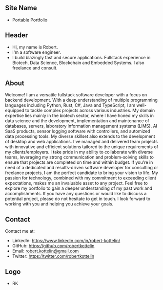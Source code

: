 ## Site Name
- Portable Portfolio

## Header
- Hi, my name is Robert. 
- I'm a software engineer.
- I build blazingly fast and secure applications. Fullstack experience in Biotech, Data Science, Blockchain and Embedded Systems. I also freelance and consult.

## About
Welcome! I am a versatile fullstack software developer with a focus on backend development. With a deep understanding of multiple programming languages including Python, Rust, C#, Java and TypeScript, I am well-equipped to tackle complex projects across various industries. My domain expertise lies mainly in the biotech sector, where I have honed my skills in data science and the development, implementation and maintenance of databases, servers, laboratory information management systems (LIMS), AI SaaS products, sensor logging software with controllers, and automized data processing tools. My diverse skillset also extends to the development of desktop and web applications. I've managed and delivered team projects with innovative and efficient solutions tailored to the unique requirements of my clients/employers. I take pride in my ability to collaborate with diverse teams, leveraging my strong communication and problem-solving skills to ensure that projects are completed on time and within budget. If you're in need of a dedicated and results-driven software developer for consulting or freelance projects, I am the perfect candidate to bring your vision to life. My passion for technology, combined with my commitment to exceeding client expectations, makes me an invaluable asset to any project. Feel free to explore my portfolio to gain a deeper understanding of my past work and accomplishments. If you have any questions or would like to discuss a potential project, please do not hesitate to get in touch. I look forward to working with you and helping you achieve your goals.

## Contact
Contact me at:
- LinkedIn: https://www.linkedin.com/in/robert-kottelin/
- GitHub: https://github.com/robertkottelin
- Email: robert.kottelin@gmail.com
- Twitter: https://twitter.com/robertkottelin

## Logo
- RK